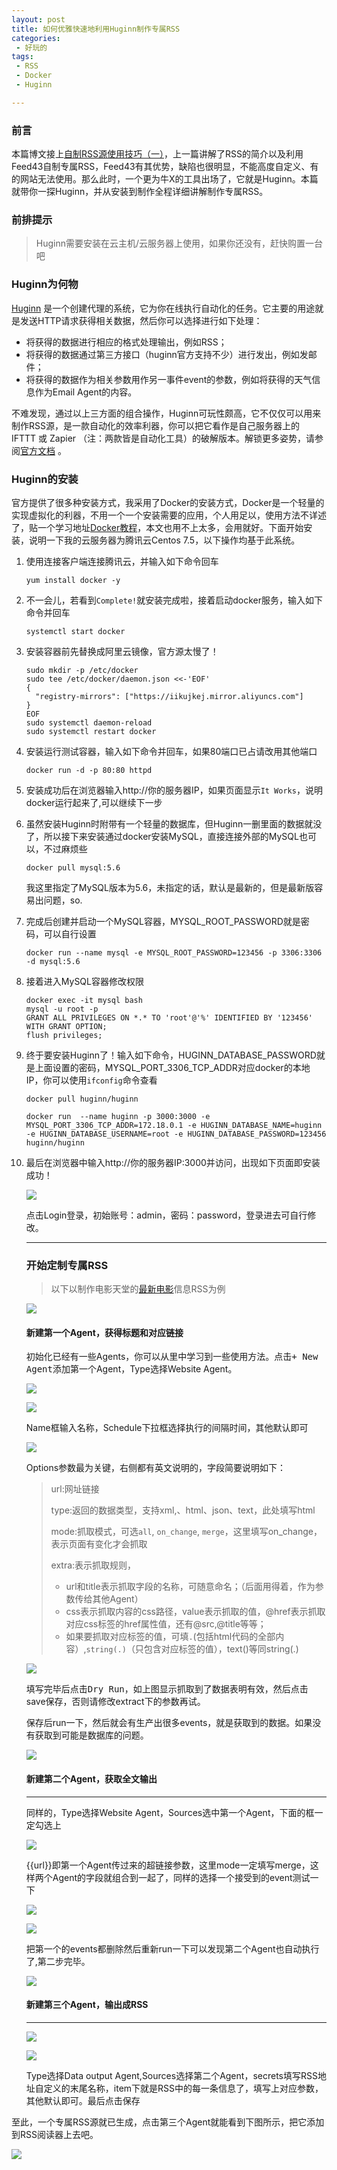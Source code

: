 ```yaml
---
layout: post
title: 如何优雅快速地利用Huginn制作专属RSS
categories:
 - 好玩的
tags:
 - RSS
 - Docker
 - Huginn

---
```


###  前言

本篇博文接上[自制RSS源使用技巧（一）](https://jiangsang.github.io/%E5%A5%BD%E7%8E%A9%E7%9A%84/2019/12/25/%E8%87%AA%E5%88%B6RSS%E6%BA%90%E4%BD%BF%E7%94%A8%E6%8A%80%E5%B7%A7-%E4%B8%80/)，上一篇讲解了RSS的简介以及利用Feed43自制专属RSS，Feed43有其优势，缺陷也很明显，不能高度自定义、有的网站无法使用。那么此时，一个更为牛X的工具出场了，它就是Huginn。本篇就带你一探Huginn，并从安装到制作全程详细讲解制作专属RSS。

### 前排提示

> Huginn需要安装在云主机/云服务器上使用，如果你还没有，赶快购置一台吧

### Huginn为何物

[Huginn](https://github.com/huginn/huginn) 是一个创建代理的系统，它为你在线执行自动化的任务。它主要的用途就是发送HTTP请求获得相关数据，然后你可以选择进行如下处理：

- 将获得的数据进行相应的格式处理输出，例如RSS；
- 将获得的数据通过第三方接口（huginn官方支持不少）进行发出，例如发邮件；
- 将获得的数据作为相关参数用作另一事件event的参数，例如将获得的天气信息作为Email Agent的内容。

不难发现，通过以上三方面的组合操作，Huginn可玩性颇高，它不仅仅可以用来制作RSS源，是一款自动化的效率利器，你可以把它看作是自己服务器上的 IFTTT 或 Zapier （注：两款皆是自动化工具）的破解版本。解锁更多姿势，请参阅[官方文档](https://github.com/huginn/huginn) 。

### Huginn的安装

官方提供了很多种安装方式，我采用了Docker的安装方式，Docker是一个轻量的实现虚拟化的利器，不用一个一个安装需要的应用，个人用足以，使用方法不详述了，贴一个学习地址[Docker教程](http://www.baidu.com/link?url=sGzkYAT0i-FJpZobSUTkUzYlXWlmLEg82ZchlUAiznx1JcFsoELMKKrlXRsuiXyGIoMuOgpKazt7sEtfky1ZL_&wd=&eqid=eed6dca6000ef600000000065e0759d5)，本文也用不上太多，会用就好。下面开始安装，说明一下我的云服务器为腾讯云Centos 7.5，以下操作均基于此系统。

1. 使用连接客户端连接腾讯云，并输入如下命令回车

   ```
   yum install docker -y
   ```

2. 不一会儿，若看到`Complete!`就安装完成啦，接着启动docker服务，输入如下命令并回车

   ```
   systemctl start docker
   ```

3. 安装容器前先替换成阿里云镜像，官方源太慢了！

   ```
   sudo mkdir -p /etc/docker
   sudo tee /etc/docker/daemon.json <<-'EOF'
   {
     "registry-mirrors": ["https://iikujkej.mirror.aliyuncs.com"]
   }
   EOF
   sudo systemctl daemon-reload
   sudo systemctl restart docker
   ```

4. 安装运行测试容器，输入如下命令并回车，如果80端口已占请改用其他端口

   ```
   docker run -d -p 80:80 httpd
   ```

5. 安装成功后在浏览器输入http://你的服务器IP，如果页面显示`It Works`，说明docker运行起来了,可以继续下一步

6. 虽然安装Huginn时附带有一个轻量的数据库，但Huginn一删里面的数据就没了，所以接下来安装通过docker安装MySQL，直接连接外部的MySQL也可以，不过麻烦些

   ```
   docker pull mysql:5.6
   ```

   我这里指定了MySQL版本为5.6，未指定的话，默认是最新的，但是最新版容易出问题，so.

7. 完成后创建并启动一个MySQL容器，MYSQL_ROOT_PASSWORD就是密码，可以自行设置

   ```
   docker run --name mysql -e MYSQL_ROOT_PASSWORD=123456 -p 3306:3306 -d mysql:5.6
   ```

8. 接着进入MySQL容器修改权限

   ```
   docker exec -it mysql bash
   mysql -u root -p
   GRANT ALL PRIVILEGES ON *.* TO 'root'@'%' IDENTIFIED BY '123456' WITH GRANT OPTION;
   flush privileges;
   ```

9. 终于要安装Huginn了！输入如下命令，HUGINN_DATABASE_PASSWORD就是上面设置的密码，MYSQL_PORT_3306_TCP_ADDR对应docker的本地IP，你可以使用`ifconfig`命令查看

   ```
   docker pull huginn/huginn 
   
   docker run  --name huginn -p 3000:3000 -e MYSQL_PORT_3306_TCP_ADDR=172.18.0.1 -e HUGINN_DATABASE_NAME=huginn -e HUGINN_DATABASE_USERNAME=root -e HUGINN_DATABASE_PASSWORD=123456 huginn/huginn
   ```

10. 最后在浏览器中输入http://你的服务器IP:3000并访问，出现如下页面即安装成功！

    ![](https://images.cnblogs.com/cnblogs_com/liujiangblog/1622695/o_191229043104Huginn.PNG)

    点击Login登录，初始账号：admin，密码：password，登录进去可自行修改。

    ---

    ### 开始定制专属RSS

    > 以下以制作电影天堂的[最新电影](https://www.dytt8.net/html/gndy/dyzz/index.html)信息RSS为例

    

    ![](https://images.cnblogs.com/cnblogs_com/liujiangblog/1622695/o_191229064436Huginn1.PNG)

    

    #### 新建第一个Agent，获得标题和对应链接

    初始化已经有一些Agents，你可以从里中学习到一些使用方法。点击<kbd>+ New Agent</kbd>添加第一个Agent，Type选择Website Agent。

    ![](https://images.cnblogs.com/cnblogs_com/liujiangblog/1622695/o_191229064953Huginn2.PNG?a=1577602206826)

    

    ![](https://images.cnblogs.com/cnblogs_com/liujiangblog/1622695/o_191229065354Huginn3.PNG)

    Name框输入名称，Schedule下拉框选择执行的间隔时间，其他默认即可

    ![](https://images.cnblogs.com/cnblogs_com/liujiangblog/1622695/o_191229081932Huginn4.PNG)

    Options参数最为关键，右侧都有英文说明的，字段简要说明如下：

    > url:网址链接
    >
    > type:返回的数据类型，支持xml,、html、json、text，此处填写html
    >
    > mode:抓取模式，可选`all`, `on_change`,  `merge`，这里填写on_change，表示页面有变化才会抓取
    >
    > extra:表示抓取规则，
    >
    > - url和title表示抓取字段的名称，可随意命名；（后面用得着，作为参数传给其他Agent）
    > - css表示抓取内容的css路径，value表示抓取的值，@href表示抓取对应css标签的href属性值，还有@src,@title等等；
    > - 如果要抓取对应标签的值，可填`.`(包括html代码的全部内容）,`string(.)`（只包含对应标签的值），text()等同string(.)

    

    ![](https://images.cnblogs.com/cnblogs_com/liujiangblog/1622695/o_191229083128Huginn5.PNG)

    填写完毕后点击<kbd>Dry Run</kbd>，如上图显示抓取到了数据表明有效，然后点击save保存，否则请修改extract下的参数再试。

    保存后run一下，然后就会有生产出很多events，就是获取到的数据。如果没有获取到可能是数据库的问题。

    ![](https://images.cnblogs.com/cnblogs_com/liujiangblog/1622695/o_191229093457events.PNG)

    

    #### 新建第二个Agent，获取全文输出

    ---

    同样的，Type选择Website Agent，Sources选中第一个Agent，下面的框一定勾选上

    ![](https://images.cnblogs.com/cnblogs_com/liujiangblog/1622695/o_191229093440Huginn6.PNG)

    {{url}}即第一个Agent传过来的超链接参数，这里mode一定填写merge，这样两个Agent的字段就组合到一起了，同样的选择一个接受到的event测试一下

    ![](https://images.cnblogs.com/cnblogs_com/liujiangblog/1622695/o_191229093451Huginn7.PNG)

    ![](https://images.cnblogs.com/cnblogs_com/liujiangblog/1622695/o_191229094639Huginn8.PNG)

    把第一个的events都删除然后重新run一下可以发现第二个Agent也自动执行了,第二步完毕。

    ![](https://images.cnblogs.com/cnblogs_com/liujiangblog/1622695/o_191229094645Huginn9.PNG)

    

    #### 新建第三个Agent，输出成RSS

    ---

    ![](https://images.cnblogs.com/cnblogs_com/liujiangblog/1622695/o_191229095644Huginn10.PNG)

    ![](https://images.cnblogs.com/cnblogs_com/liujiangblog/1622695/o_191229095650Huginn11.PNG)

    Type选择Data output Agent,Sources选择第二个Agent，secrets填写RSS地址自定义的末尾名称，item下就是RSS中的每一条信息了，填写上对应参数，其他默认即可。最后点击保存

至此，一个专属RSS源就已生成，点击第三个Agent就能看到下图所示，把它添加到RSS阅读器上去吧。

![](https://images.cnblogs.com/cnblogs_com/liujiangblog/1622695/O_191229095657Huginn12.PNG)

